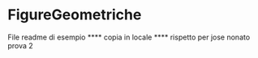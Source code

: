 # FigureGeometriche

File readme di esempio
**** copia in locale
**** rispetto per jose nonato
prova 2
